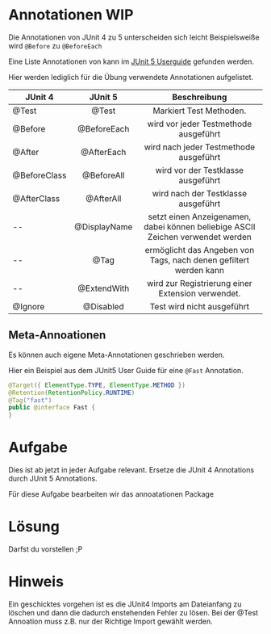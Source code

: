 # Annotationen WIP

Die Annotationen von JUnit 4 zu 5 unterscheiden sich leicht Beispielsweiße wird `@Before` zu `@BeforeEach`

Eine Liste Annotationen von kann im 
[JUnit 5 Userguide](https://junit.org/junit5/docs/current/user-guide/#writing-tests-annotations)
gefunden werden.

Hier werden lediglich für die Übung verwendete Annotationen aufgelistet.

| JUnit 4 | JUnit 5 | Beschreibung |
| ---------- |:----------:|:----------:|
| @Test | @Test | Markiert Test Methoden. |
| @Before | @BeforeEach | wird vor jeder Testmethode ausgeführt |
| @After | @AfterEach | wird nach jeder Testmethode ausgeführt |
| @BeforeClass| @BeforeAll | wird vor der Testklasse ausgeführt |
| @AfterClass | @AfterAll | wird nach der Testklasse ausgeführt |
| -- |@DisplayName | setzt einen Anzeigenamen, dabei können beliebige ASCII Zeichen verwendet werden |
| -- |@Tag | ermöglicht das Angeben von Tags, nach denen gefiltert werden kann |
| -- |@ExtendWith | wird zur Registrierung einer Extension verwendet. |
| @Ignore |@Disabled | Test wird nicht ausgeführt |

## Meta-Annoationen

Es können auch eigene Meta-Annotationen geschrieben werden.

Hier ein Beispiel aus dem JUnit5 User Guide für eine `@Fast` Annotation.
```java
@Target({ ElementType.TYPE, ElementType.METHOD })
@Retention(RetentionPolicy.RUNTIME)
@Tag("fast")
public @interface Fast {
}
```

# Aufgabe
Dies ist ab jetzt in jeder Aufgabe relevant. Ersetze die JUnit 4 Annotations durch JUnit 5 Annotations.

Für diese Aufgabe bearbeiten wir das annoatationen Package

# Lösung

Darfst du vorstellen ;P

# Hinweis
Ein geschicktes vorgehen ist es die JUnit4 Imports am Dateianfang zu löschen und dann die dadurch enstehenden Fehler zu lösen.
Bei der @Test Annoation muss z.B. nur der Richtige Import gewählt werden.